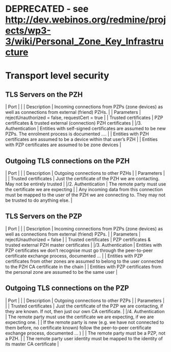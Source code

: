 DEPRECATED - see http://dev.webinos.org/redmine/projects/wp3-3/wiki/Personal_Zone_Key_Infrastructure
===================================================================================================================

Transport level security
========================

TLS Servers on the PZH
----------------------

| Port | |
| Description | Incoming connections from PZPs (zone devices) as well as connections from external (friend) PZHs. |
| Parameters | rejectUnauthorized = false, requestCert = true |
| Trusted certificates | PZP certificates & trusted external (connection) PZH certificates |
|/3. Authentication | Entities with self-signed certificates are assumed to be new PZPs. The enrolment process is documented …. |
 | Entities with PZH certificates are assumed to be a device within that user’s PZH |
 | Entities with PZP certificates are assumed to be zone devices |

Outgoing TLS connections on the PZH
-----------------------------------

| Port | |
| Description | Outgoing connections to other PZHs |
| Parameters | |
| Trusted certificates | Just the certificate of the PZH we are contacting. May not be entirely trusted |
|/2. Authentication | The remote party must use the certificate we are expecting |
 | Any incoming data from this connection must be mapped to the user of the PZH we are connecting to. They may not be trusted to do anything else. |

TLS Servers on the PZP
----------------------

| Port | |
| Description | Incoming connections from PZPs (zone devices) as well as connections from external (friend) PZPs. |
| Parameters | rejectUnauthorized = false |
| Trusted certificates | PZP certificates & trusted external PZH master certificates |
|/3. Authentication | Entities with PZP certificates we don’t recognise must go through the peer-to-peer certificate exchange process, documented … |
 | Entities with PZP certificates from other zones are assumed to belong to the user connected to the PZH CA certificate in the chain |
 | Entities with PZP certificates from the personal zone are assumed to be the same user |

Outgoing TLS connections on the PZP
-----------------------------------

| Port | |
| Description | Outgoing connections to other PZPs |
| Parameters | |
| Trusted certificates | Just the certificate of the PZP we are contacting, if they are known. If not, then just our own CA certificate. |
|/4. Authentication | The remote party must use the certificate we are expecting, if we are expecting one. |
 | If the remote party is new (e.g. we have not connected to them before, no certificate known) follow the peer-to-peer certificate exchange process, documented … ) |
 | The remote party must be a PZP, not a PZH. |
 | The remote party user identity must be mapped to the identity of its master CA certificate |

